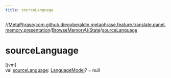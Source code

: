```yaml
---
title: sourceLanguage
---
```

//[MetaPhrase](../../../index.html)/[com.github.diegoberaldin.metaphrase.feature.translate.panel.memory.presentation](../index.html)/[BrowseMemoryUiState](index.html)/[sourceLanguage](source-language.html)



# sourceLanguage



[jvm]\
val [sourceLanguage](source-language.html): [LanguageModel](../../com.github.diegoberaldin.metaphrase.domain.language.data/-language-model/index.html)? = null




